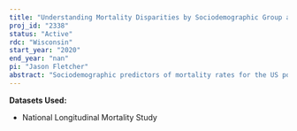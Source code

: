 ```yaml
---
title: "Understanding Mortality Disparities by Sociodemographic Group and Over Time in the US"
proj_id: "2338"
status: "Active"
rdc: "Wisconsin"
start_year: "2020"
end_year: "nan"
pi: "Jason Fletcher"
abstract: "Sociodemographic predictors of mortality rates for the US population have been estimated in prior research.  We know that these rates vary by age, sex, socioeconomic status, race/ethnicity, and geography, among other factors (Cutler et al. 2006).  However, many questions have only been partially addressed because of data limitations.  For instance, causal effects of socioeconomic status on mortality remain unclear.  The association of many of these factors on death, by cause, is also limited because of the large sample size needs to assess relationships.  Therefore, we will ask several interrelated research questions to expand our knowledge of the sociodemographic predictors of US mortality. We will do this by utilizing the restricted version of the National Longitudinal Mortality Study. First, the analysis will examine trends in differences in old-age mortality outcomes based on state-of-birth.  Second, using the up-to-30 year follow of mortality outcomes, the project will examine risk of mortality by cause-of-death for broad groups of occupational categories.  Third, compulsory schooling laws that vary by state and year will be merged with state-of-birth and year-of-birth information in the NLMS in order to use an instrumental variables approach to estimate the causal effects of educational attainment on mortality outcomes.  "
---
```


**Datasets Used:**

  - National Longitudinal Mortality Study 

